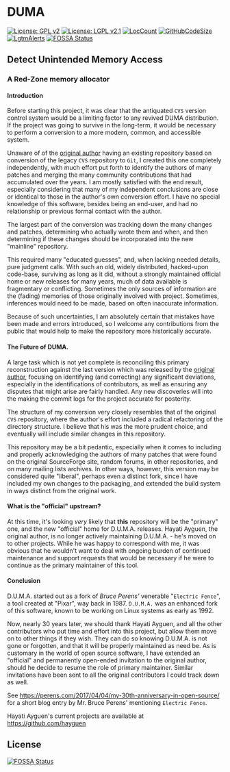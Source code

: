 # DUMA

[![License: GPL v2](https://img.shields.io/badge/License-GPL%20v2-blue.svg)](https://github.com/johnsonjh/duma/blob/master/COPYING-GPL)
[![License: LGPL v2.1](https://img.shields.io/badge/License-LGPL%20v2.1-blue.svg)](https://github.com/johnsonjh/duma/blob/master/COPYING-LGPL)
[![LocCount](https://img.shields.io/tokei/lines/github/johnsonjh/duma.svg)](https://github.com/XAMPPRocky/tokei)
[![GitHubCodeSize](https://img.shields.io/github/languages/code-size/johnsonjh/OldCurve25519ScalarMult.svg)](https://github.com/johnsonjh/OldCurve25519ScalarMult)
[![LgtmAlerts](https://img.shields.io/lgtm/alerts/g/johnsonjh/duma.svg?logo=lgtm&logoWidth=18)](https://lgtm.com/projects/g/johnsonjh/duma/alerts/)
[![FOSSA Status](https://app.fossa.com/api/projects/git%2Bgithub.com%2Fjohnsonjh%2Fduma.svg?type=shield)](https://app.fossa.com/projects/git%2Bgithub.com%2Fjohnsonjh%2Fduma?ref=badge_shield)

## Detect Unintended Memory Access

### A Red-Zone memory allocator


#### Introduction

Before starting this project, it was clear that the antiquated `CVS` version
control system would be a limiting factor to any revived DUMA distribution.
If the project was going to survive in the long-term, it would be necessary
to perform a conversion to a more modern, common, and accessible system.

Unaware of of the [original author](https://github.com/hayguen/duma) having
an existing repository based on conversion of the legacy `CVS` repository to
`Git`, I created this one completely independently, with much effort put
forth to identify the authors of many patches and merging the many community
contributions that had accumulated over the years. I am mostly satisfied with
the end result, especially considering that many of my independent
conclusions are close or identical to those in the author's own conversion
effort. I have no special knowledge of this software, besides being an
end-user, and had no relationship or previous formal contact with the author.

The largest part of the conversion was tracking down the many changes and
patches, determining who actually wrote them and when, and then determining
if these changes should be incorporated into the new "mainline" repository. 

This required many "educated guesses", and, when lacking needed details, pure
judgment calls. With such an old, widely distributed, hacked-upon code-base,
surviving as long as it did, without a strongly maintained official home or
new releases for many years, much of data available is fragmentary or
conflicting. Sometimes the only sources of information are the (fading) 
memories of those originally involved with project. Sometimes, inferences 
would need to be made, based on often inaccurate information.

Because of such uncertainties, I am absolutely certain that mistakes have
been made and errors introduced, so I welcome any contributions from the
public that would help to make the repository more historically accurate.


#### The Future of DUMA.

A large task which is not yet complete is reconciling this primary
reconstruction against the last version which was released by the
[original author](https://github.com/hayguen/duma), focusing on identifying
(and correcting) any significant deviations, especially in the 
identifications of contributors, as well as ensuring any disputes that might
arise are fairly handled. Any new discoveries will into the making the commit
logs for the project accurate for posterity.

The structure of my conversion very closely resembles that of the original
`CVS` repository, where the author's effort included a radical refactoring
of the directory structure. I believe that his was the more prudent choice,
and eventually will include similar changes in this repository.

This repository may be a bit pedantic, especially when it comes to including
and properly acknowledging the authors of many patches that were found on
the original SourceForge site, random forums, in other repositories, and on
many mailing lists archives. In other ways, however, this version may be
considered quite "liberal", perhaps even a distinct fork, since I have
included my own changes to the packaging, and extended the build system in
ways distinct from the original work.


#### What is the "official" upstream?

At this time, it's looking *very* likely that **this** repository will be
the "primary" one, and the new "official" home for D.U.M.A. releases.
Hayati Ayguen, the original author, is no longer actively maintaining 
D.U.M.A. - he's moved on to other projects. While he was happy to correspond
with me, it was obvious that he wouldn't want to deal with ongoing burden of
continued maintenance and support requests that would be necessary if he were
to continue as the primary maintainer of this tool.


#### Conclusion

D.U.M.A. started out as a fork of *Bruce Perens'* venerable "`Electric Fence`",
a tool created at "Pixar", way back in 1987. `D.U.M.A.` was an enhanced fork
of this software, known to be working on Linux systems as early as 1992.

Now, nearly 30 years later, we should thank Hayati Ayguen, and all the other
contributors who put time and effort into this project, but allow them move
on to other things if they wish. They can do so knowing D.U.M.A. is not gone
or forgotten, and that it will be properly maintained as need be. As is
customary in the world of open source software, I have extended an "official"
and permanently open-ended invitation to the original author, should he decide
to resume the role of primary maintainer. Similar invitations have been sent
to all the original contributors I could track down as well.

See https://perens.com/2017/04/04/my-30th-anniversary-in-open-source/
for a short blog entry by Mr. Bruce Perens' mentioning `Electric Fence`. 

Hayati Ayguen's current projects are available at https://github.com/hayguen 



## License
[![FOSSA Status](https://app.fossa.com/api/projects/git%2Bgithub.com%2Fjohnsonjh%2Fduma.svg?type=large)](https://app.fossa.com/projects/git%2Bgithub.com%2Fjohnsonjh%2Fduma?ref=badge_large)